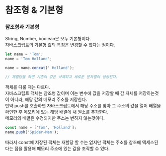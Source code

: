 참조형 & 기본형
=============

### 참조형과 기본형
String, Number, boolean은 모두 기본형이다.   
자바스크립트의 기본형 값의 특징은 변경할 수  없다는 점이다.
```javascript
let name = 'Tom';
name = 'Tom Holland';

name = name.concat(' Holland');

// 재할당을 하면 기존의 값은 삭제되고 새로운 문자열이 생성된다.
```

객체를 다룰 때는 다르다.   
자바스크립트 객체는 참조형 값이며 이는 변수에 값을 저장할 때 값 자체를 저장하는것이 아니라, 해당 값의 메모리 주소를 저장한다.   
만약 push를 호출하면 자바스크립트에서 해당 주소를 찾아 그 주소의 값을 열어 배열을 확인한 후 메모리에 있는 해당 배열에 새 원소를 추가한다.   
메모리의 배열은 수정되지만 주소는 변하지 않는것이다.
```javascript
const name = ['Tom', 'Holland'];
name.push('Spider-Man');
``` 
따라서 const에 저장된 객체는 재할당 할 수는 없지만 객체는 주소를 참조해 액세스된다는 점을 활용해 메모리 주소에 있는 값을 조작할 수 있다.
